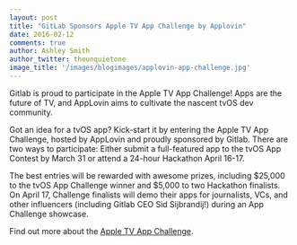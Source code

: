 ```yaml
---
layout: post
title: "GitLab Sponsors Apple TV App Challenge by Applovin"
date: 2016-02-12
comments: true
author: Ashley Smith
author_twitter: theunquietone
image_title: '/images/blogimages/applovin-app-challenge.jpg'
---
```


Gitlab is proud to participate in the Apple TV App Challenge! Apps are the future of TV, and AppLovin aims to cultivate the nascent tvOS dev community.

<!-- more -->

Got an idea for a tvOS app? Kick-start it by entering the Apple TV App Challenge,
hosted by AppLovin and proudly sponsored by Gitlab.
There are two ways to participate:
Either submit a full-featured app to the tvOS App Contest by March 31 or attend a 24-hour Hackathon April 16-17.

The best entries will be rewarded with awesome prizes, including $25,000 to the tvOS App Challenge winner and $5,000 to two Hackathon finalists.
On April 17, Challenge finalists will demo their apps for journalists, VCs, and other influencers (including Gitlab CEO Sid Sijbrandij!) during an App Challenge showcase.

Find out more about the [Apple TV App Challenge](https://www.applovin.com/appchallenge).
